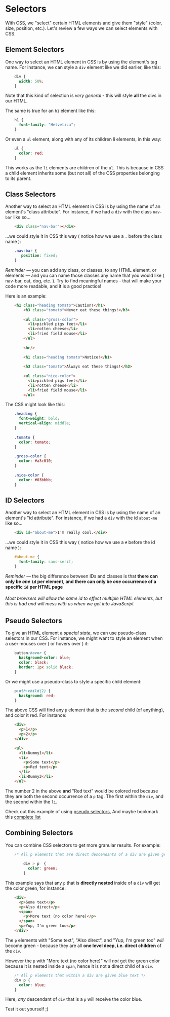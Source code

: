 # Selectors

With CSS, we "select" certain HTML elements and give them "style" (color, size, position, etc.). Let's review a few ways we can select elements with CSS.

## Element Selectors

One way to select an HTML element in CSS is by using the element's tag name. For instance, we can style a `div` element like we did earlier, like this:
```css
    div {
      width: 50%;
    }
```
Note that this kind of selection is _very general_ - this will style **all** the divs in our HTML.

The same is true for an `h1` element like this:
```css
    h1 {
      font-family: "Helvetica";
    }
```
Or even a `ul` element, along with any of its children li elements, in this way:
```css
    ul {
      color: red;
    }
```
This works as the `li` elements are children of the `ul`. This is because in CSS a child element inherits some (but not all) of the CSS properties belonging to its parent.

## Class Selectors

Another way to select an HTML element in CSS is by using the name of an element's "class attribute". For instance, if we had a `div` with the class `nav-bar` like so...

```html
    <div class="nav-bar"></div>
```
...we could style it in CSS this way ( notice how we use a `.` before the class name ):
```css
    .nav-bar {
       position: fixed;
    }
```
_Reminder_ — you can add any class, or classes, to any HTML element, or elements — and you can name those classes any name that you would like ( nav-bar, cat, dog, etc. ). Try to find meaningful names - that will make your code more readable, and it is a good practice!

Here is an example:

 
```html
    <h1 class="heading tomato">Caution!</h1>
        <h3 class="tomato">Never eat these things!</h3>
      
        <ul class="gross-color">
          ﻿<li>pickled pigs feet</li>
          ﻿<li>rotten cheese</li>
          ﻿<li>fried field mouse</li>
        </ul>
              
        <hr/>
              
        <h1 class="heading tomato">Notice!</h1>
              
        <h3 class="tomato">Always eat these things!</h3>
              
        <ul class="nice-color">
          ﻿<li>pickled pigs feet</li>
          ﻿<li>rotten cheese</li>
          ﻿<li>fried field mouse</li>
        </ul>
```
The CSS might look like this:
````css
    .heading {
      font-weight: bold;
      vertical-align: middle;
    }
    
    .tomato {
      color: tomato;
    }
    
    .gross-color {
      color: #a3c010;
    }
    
    .nice-color {
      color: #03bbbb;
    }
````


## ID Selectors

Another way to select an HTML element in CSS is by using the name of an element's "id attribute". For instance, if we had a `div` with the id `about-me` like so...
```html
    <div id="about-me">I'm really cool.</div>
```
...we could style it in CSS this way ( notice how we use a `#` before the id name ):
```css
    #about-me {
      font-family: sans-serif;
    }
```
_Reminder_ — the big difference between IDs and classes is that **there can only be _one_** **`id`** **per element, and there can only be _one_ occurrence of a specific** **`id`** **per HTML page**

###### Most browsers will allow the same id to effect multiple HTML elements, but this is bad and will mess with us when we get into JavaScript

## Pseudo Selectors

To give an HTML element a _special state_, we can use pseudo-class selectors in our CSS. For instance, we might want to style an element when a user mouses over ( or hovers over ) it:
```css
    button:hover {
      background-color: blue;
      color: black;
      border: 1px solid black;
    }  
```
Or we might use a pseudo-class to style a specific child element:
```css
    p:nth-child(2) {
      background: red;
    }
```
The above CSS will find any `p` element that is the _second_ child (of anything), and color it red. For instance:
```html
    <div>
      ﻿<p>1</p>
      ﻿<p>2</p>
    ﻿</div>
        
    <ul>
      ﻿<li>Dummy1</li>
      ﻿<li>
        ﻿<p>Some text</p>
        ﻿<p>Red text</p>
      ﻿</li>
      ﻿<li>Dummy3</li>
    ﻿﻿</ul>
```
The number 2 in the above **and** "Red text" would be colored red because they are both the second occurrence of a `p` tag. The first within the `div`, and the second within the `li`.

Check out this example of using [pseudo selectors.](http://codepen.io/amhayslip/pen/OMOzyg) And maybe bookmark this [complete list](https://developer.mozilla.org/en-US/docs/Learn/CSS/Introduction_to_CSS/Pseudo-classes_and_pseudo-elements)

## Combining Selectors

You can combine CSS selectors to get more granular results. For example:
```css
    /* All p elements that are direct descendants of a div are given green text */
    
        div > p  {
          color: green;
        }
```
This example says that any `p` that is **directly nested** inside of a `div` will get the color green, for instance:
```html
    <div>
      ﻿<p>Some text</p>
      ﻿<p>Also direct</p>
      ﻿<span>
        ﻿<p>More text (no color here)</p>
      ﻿</span>
      ﻿<p>Yup, I'm green too</p>
    ﻿</div>
```
The `p` elements with "Some text", "Also direct", and "Yup, I'm green too" _will_ become green - because they are all **one level deep, i.e. direct children** of the `div`.

However the `p` with "More text (no color here)" will _not_ get the green color because it is nested inside a `span`, hence it is not a direct child of a `div`.
```css
    /* All p elements that within a div are given blue text */
    div p {
      color: blue;
    }
```
Here, _any_ descendant of `div` that is a `p` will receive the color blue.

Test it out yourself ;)
